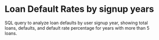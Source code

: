 # Loan Default Rates by signup years 
SQL query to analyze loan defaults by user signup year, showing total loans, defaults, and default rate percentage for years with more than 5 loans.
